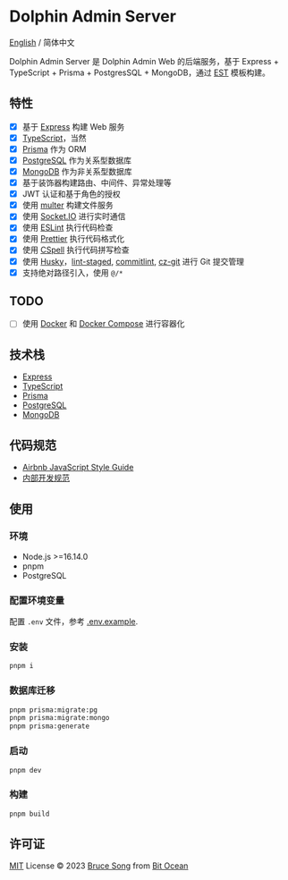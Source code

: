 # Dolphin Admin Server

[English](./README.md) / 简体中文

Dolphin Admin Server 是 Dolphin Admin Web 的后端服务，基于 Express + TypeScript + Prisma + PostgresSQL + MongoDB，通过
[EST](https://github.com/recallwei/est) 模板构建。

## 特性

- [x] 基于 [Express](https://expressjs.com/) 构建 Web 服务
- [x] [TypeScript](https://www.typescriptlang.org/)，当然
- [x] [Prisma](https://www.prisma.io/) 作为 ORM
- [x] [PostgreSQL](https://www.postgresql.org/) 作为关系型数据库
- [x] [MongoDB](https://www.mongodb.com/) 作为非关系型数据库
- [x] 基于装饰器构建路由、中间件、异常处理等
- [x] JWT 认证和基于角色的授权
- [x] 使用 [multer](https://github.com/expressjs/multer) 构建文件服务
- [x] 使用 [Socket.IO](https://socket.io/zh-CN/) 进行实时通信
- [x] 使用 [ESLint](https://eslint.org/) 执行代码检查
- [x] 使用 [Prettier](https://prettier.io/) 执行代码格式化
- [x] 使用 [CSpell](https://cspell.org/) 执行代码拼写检查
- [x] 使用 [Husky](https://typicode.github.io/husky/)，[lint-staged](https://github.com/okonet/lint-staged),
      [commitlint](https://commitlint.js.org/#/), [cz-git](https://cz-git.qbb.sh/) 进行 Git 提交管理
- [x] 支持绝对路径引入，使用 `@/*`

## TODO

- [ ] 使用 [Docker](https://www.docker.com/) 和 [Docker Compose](https://docs.docker.com/compose/) 进行容器化

## 技术栈

- [Express](https://expressjs.com/)
- [TypeScript](https://www.typescriptlang.org/)
- [Prisma](https://www.prisma.io/)
- [PostgreSQL](https://www.postgresql.org/)
- [MongoDB](https://www.mongodb.com/)

## 代码规范

- [Airbnb JavaScript Style Guide](https://github.com/airbnb/javascript)
- [内部开发规范](./docs/dev-standard.md)

## 使用

### 环境

- Node.js >=16.14.0
- pnpm
- PostgreSQL

### 配置环境变量

配置 `.env` 文件，参考 [.env.example](./.env.example).

### 安装

```bash
pnpm i
```

### 数据库迁移

```bash
pnpm prisma:migrate:pg
pnpm prisma:migrate:mongo
pnpm prisma:generate
```

### 启动

```bash
pnpm dev
```

### 构建

```bash
pnpm build
```

## 许可证

[MIT](/LICENSE) License &copy; 2023 [Bruce Song](https://github.com/recallwei) from [Bit Ocean](https://github.com/bit-ocean-studio)
